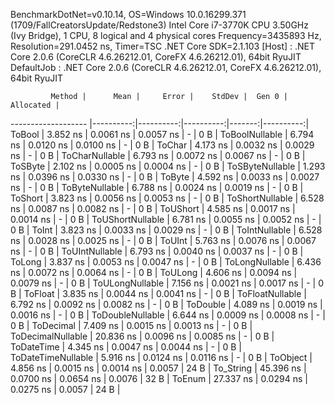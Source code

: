 
BenchmarkDotNet=v0.10.14, OS=Windows 10.0.16299.371 (1709/FallCreatorsUpdate/Redstone3)
Intel Core i7-3770K CPU 3.50GHz (Ivy Bridge), 1 CPU, 8 logical and 4 physical cores
Frequency=3435893 Hz, Resolution=291.0452 ns, Timer=TSC
.NET Core SDK=2.1.103
  [Host]     : .NET Core 2.0.6 (CoreCLR 4.6.26212.01, CoreFX 4.6.26212.01), 64bit RyuJIT
  DefaultJob : .NET Core 2.0.6 (CoreCLR 4.6.26212.01, CoreFX 4.6.26212.01), 64bit RyuJIT


             Method |      Mean |     Error |    StdDev |  Gen 0 | Allocated |
------------------- |----------:|----------:|----------:|-------:|----------:|
             ToBool |  3.852 ns | 0.0061 ns | 0.0057 ns |      - |       0 B |
     ToBoolNullable |  6.794 ns | 0.0120 ns | 0.0100 ns |      - |       0 B |
             ToChar |  4.173 ns | 0.0032 ns | 0.0029 ns |      - |       0 B |
     ToCharNullable |  6.793 ns | 0.0072 ns | 0.0067 ns |      - |       0 B |
            ToSByte |  2.102 ns | 0.0005 ns | 0.0004 ns |      - |       0 B |
    ToSByteNullable |  1.293 ns | 0.0396 ns | 0.0330 ns |      - |       0 B |
             ToByte |  4.592 ns | 0.0033 ns | 0.0027 ns |      - |       0 B |
     ToByteNullable |  6.788 ns | 0.0024 ns | 0.0019 ns |      - |       0 B |
            ToShort |  3.823 ns | 0.0056 ns | 0.0053 ns |      - |       0 B |
    ToShortNullable |  6.528 ns | 0.0087 ns | 0.0082 ns |      - |       0 B |
           ToUShort |  4.585 ns | 0.0017 ns | 0.0014 ns |      - |       0 B |
   ToUShortNullable |  6.781 ns | 0.0055 ns | 0.0052 ns |      - |       0 B |
              ToInt |  3.823 ns | 0.0033 ns | 0.0029 ns |      - |       0 B |
      ToIntNullable |  6.528 ns | 0.0028 ns | 0.0025 ns |      - |       0 B |
             ToUInt |  5.763 ns | 0.0076 ns | 0.0067 ns |      - |       0 B |
     ToUIntNullable |  6.793 ns | 0.0040 ns | 0.0037 ns |      - |       0 B |
             ToLong |  3.837 ns | 0.0053 ns | 0.0047 ns |      - |       0 B |
     ToLongNullable |  6.436 ns | 0.0072 ns | 0.0064 ns |      - |       0 B |
            ToULong |  4.606 ns | 0.0094 ns | 0.0079 ns |      - |       0 B |
    ToULongNullable |  7.156 ns | 0.0021 ns | 0.0017 ns |      - |       0 B |
            ToFloat |  3.835 ns | 0.0044 ns | 0.0041 ns |      - |       0 B |
    ToFloatNullable |  6.792 ns | 0.0092 ns | 0.0082 ns |      - |       0 B |
           ToDouble |  4.089 ns | 0.0019 ns | 0.0016 ns |      - |       0 B |
   ToDoubleNullable |  6.644 ns | 0.0009 ns | 0.0008 ns |      - |       0 B |
          ToDecimal |  7.409 ns | 0.0015 ns | 0.0013 ns |      - |       0 B |
  ToDecimalNullable | 20.836 ns | 0.0096 ns | 0.0085 ns |      - |       0 B |
         ToDateTime |  4.345 ns | 0.0047 ns | 0.0044 ns |      - |       0 B |
 ToDateTimeNullable |  5.916 ns | 0.0124 ns | 0.0116 ns |      - |       0 B |
           ToObject |  4.856 ns | 0.0015 ns | 0.0014 ns | 0.0057 |      24 B |
          To_String | 45.396 ns | 0.0700 ns | 0.0654 ns | 0.0076 |      32 B |
             ToEnum | 27.337 ns | 0.0294 ns | 0.0275 ns | 0.0057 |      24 B |
